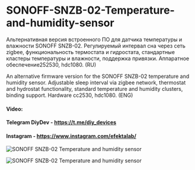 # SONOFF-SNZB-02-Temperature-and-humidity-sensor
Альтернативная версия встроенного ПО для датчика температуры и влажности SONOFF SNZB-02. Регулируемый интервал сна через сеть zigbee, функциональность термостата и гидростата, стандартные кластеры температуры и влажности, поддержка привязки. Аппаратное обеспечение252530, hdc1080. (RU)

An alternative firmware version for the SONOFF SNZB-02 temperature and humidity sensor. Adjustable sleep interval via zigbee network, thermostat and hydrostat functionality, standard temperature and humidity clusters, binding support. Hardware сс2530, hdc1080. (ENG)

#### Video: 

#### Telegram DiyDev - https://t.me/diy_devices

#### Instagram - https://www.instagram.com/efektalab/

![SONOFF SNZB-02 Temperature and humidity sensor](https://github.com/smartboxchannel/SONOFF-SNZB-02-Temperature-and-humidity-sensor/blob/main/IMAGES/photo_2022-09-04_22-57-46.jpg) 

![SONOFF SNZB-02 Temperature and humidity sensor](https://github.com/smartboxchannel/SONOFF-SNZB-02-Temperature-and-humidity-sensor/blob/main/IMAGES/photo_2022-09-04_22-57-47.jpg) 
